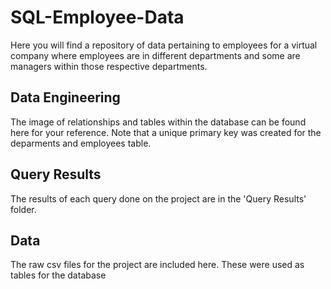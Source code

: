# SQL-Employee-Data
Here you will find a repository of data pertaining to employees for a virtual company where employees are in different departments and some are managers within those respective departments. 


## Data Engineering
The image of relationships and tables within the database can be found here for your reference. Note that a unique primary key was created for the deparments and employees table.


## Query Results
The results of each query done on the project are in the 'Query Results' folder.


## Data
The raw csv files for the project are included here. These were used as tables for the database
